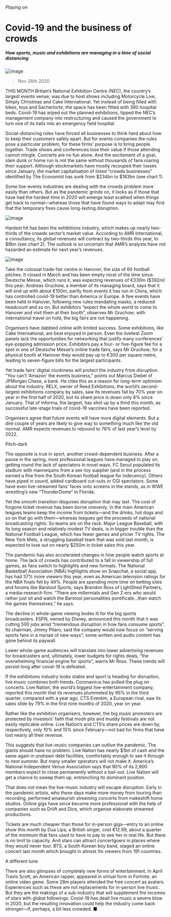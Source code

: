 ###### Playing on
# Covid-19 and the business of crowds 
##### How sports, music and exhibitions are managing in a time of social distancing 
![image](images/20201128_WBP001.jpg) 
> Nov 26th 2020 
THIS MONTH Britain’s National Exhibition Centre (NEC), the country’s largest events venue, was due to host shows including Motorcycle Live, Simply Christmas and Cake International. Yet instead of being filled with bikes, toys and Sachertorte, the space has been fitted with 380 hospital beds. Covid-19 has wiped out the planned exhibitions, tipped the NEC’s management company into restructuring and caused the government to turn one of its halls into an emergency field hospital.
Social-distancing rules have forced all businesses to think hard about how to keep their customers safely apart. But for events companies the rules pose a particular problem, for these firms’ purpose is to bring people together. Trade shows and conferences lose their value if those attending cannot mingle. Concerts are no fun alone. And the excitement of a goal, slam dunk or home run is not the same without thousands of fans roaring their support. Although stockmarkets have mostly recouped their losses since January, the market capitalisation of listed “crowds businesses” identified by The Economist has sunk from $234bn to $183bn (see chart 1).

Some live-events industries are dealing with the crowds problem more easily than others. But as the pandemic grinds on, it looks as if those that have had the hardest time in 2020 will emerge least scathed when things get back to normal—whereas those that have found ways to adapt may find that the temporary fixes cause long-lasting disruption.
![image](images/20201128_WBC013.png) 

Hardest hit has been the exhibitions industry, which makes up nearly two-thirds of the crowds sector’s market value. According to AMR International, a consultancy, its global revenues will contract by two-thirds this year, to $9bn (see chart 2). The outlook is so uncertain that AMR’s analysts have not hazarded an estimate for next year’s revenues.
![image](images/20201128_WBC014.png) 

Take the colossal trade-fair centre in Hanover, the size of 60 football pitches. It closed in March and has been empty most of the time since. Deutsche Messe, which runs it, was expecting revenues of €330m ($392m) this year; Andreas Gruchow, a member of its managing board, says that it will end up with about €100m, partly from events it has run in China, which has controlled covid-19 better than America or Europe. A few events have been held in Hanover, following new rules mandating masks, a reduced headcount and so on. But exhibitors “expect the whole world to come to Hanover and visit them at their booth”, observes Mr Gruchow; with international travel on hold, the big fairs are not happening.
Organisers have dabbled online with limited success. Some exhibitions, like Cake International, are best enjoyed in person. Even the liveliest Zoom panels lack the opportunities for networking that justify many conferences’ eye-popping admission price. Exhibitors pay a four- or five-figure fee for a spot in one of Deutsche Messe’s online trade fairs, says Mr Gruchow; for a physical booth at Hanover they would pay up to €300 per square metre, leading to seven-figure bills for the largest participants.
Yet trade fairs’ digital clunkiness will protect the industry from disruption. “You can’t ‘Amazon’ the events business,” points out Marcus Diebel of JPMorgan Chase, a bank. He cites this as a reason for long-term optimism about the industry. RELX, owner of Reed Exhibitions, the world’s second-largest exhibitions company by sales, saw its revenues fall by 70% year on year in the first half of 2020, but its share price is down only 8% since January. That of Informa, the largest, has shot up by a third this month, as successful late-stage trials of covid-19 vaccines have been reported.
Organisers agree that future events will have more digital elements. But a dire couple of years are likely to give way to something much like the old normal. AMR expects revenues to rebound to 78% of last year’s level by 2022.
Pitch-dark
The opposite is true in sport, another crowd-dependent business. After a pause in the spring, most professional leagues have managed to play on, getting round the lack of spectators in novel ways. FC Seoul populated its stadium with mannequins from a sex-toy supplier (and in the process earned a fine from the South Korean football league for indecency). Others have piped in sound, added cardboard cut-outs or CGI spectators. Some have even live-streamed fans’ faces onto screens in the stands, as in WWE wrestling’s new “ThunderDome” in Florida.
Yet the smooth transition disguises disruption that may last. The cost of forgone ticket revenue has been borne unevenly. In the main American leagues teams keep the income from tickets—and the drinks, hot dogs and so on that go with them—whereas leagues get the proceeds of national broadcasting rights. So teams are on the rack. Major League Baseball, with its long season and relatively modest TV deals, is in bigger trouble than the National Football League, which has fewer games and pricier TV rights. The New York Mets, a struggling baseball team that was sold last month, is expected to lose out on nearly $250m in ticket sales this year.
The pandemic has also accelerated changes in how people watch sports at home. The lack of crowds has contributed to a fall in viewership of full games, as fans switch to highlights and new formats. The National Basketball Association (NBA) highlights show on Snapchat, a social app, has had 37% more viewers this year, even as American television ratings for the NBA finals fell by 49%. People are spending more time on betting sites and forums like Barstool Sports, says Brandon Ross of LightShed Partners, a media-research firm. “There are millennials and Gen Z-ers who would rather just sit and watch the Barstool personalities pontificate...than watch the games themselves,” he says.
The decline in whole-game viewing bodes ill for the big sports broadcasters. ESPN, owned by Disney, announced this month that it was cutting 500 jobs amid “tremendous disruption in how fans consume sports”. Its chairman, Jimmy Pitaro, said the company would now focus on “serving sports fans in a myriad of new ways”; some written and audio content has gone behind its paywall.
Lower whole-game audiences will translate into lower advertising revenues for broadcasters and, ultimately, lower budgets for rights deals, “the overwhelming financial engine for sports”, warns Mr Ross. These trends will persist long after covid-19 is defeated.
If the exhibitions industry looks stable and sport is heading for disruption, live music combines both trends. Coronavirus has pulled the plug on concerts. Live Nation, the world’s biggest live-entertainment company, reported this month that its revenues plummeted by 95% in the third quarter, compared with a year ago. CTS Eventim, a European rival, saw its sales slide by 79% in the first nine months of 2020, year on year.
Rather like the exhibition organisers, however, the big music promoters are protected by investors’ faith that mosh pits and muddy festivals are not easily replicable online. Live Nation’s and CTS’s share prices are down by, respectively, only 10% and 15% since February—not bad for firms that have lost nearly all their revenue.
This suggests that live-music companies can outlive the pandemic. The giants should have no problem. Live Nation has nearly $1bn of cash and the same again in undrawn debt facilities, comfortably enough to see it through to next summer. But many smaller operators will not make it. America’s National Independent Venue Association says that 90% of its 2,900 members expect to close permanently without a bail-out. Live Nation will get a chance to sweep them up, entrenching its dominant position.
That does not mean the live-music industry will escape disruption. Early in the pandemic artists, who these days make more money from touring than recording, performed amateurish streaming concerts from makeshift home studios. Online gigs have since become more professional with the help of companies such as Driift and Dice, which organise elaborate streamed productions.
Tickets are much cheaper than those for in-person gigs—entry to an online show this month by Dua Lipa, a British singer, cost €12.99, about a quarter of the minimum that fans used to have to pay to see her in real life. But there is no limit to capacity. And stars can attract concertgoers in places where they would never tour. BTS, a South Korean boy band, staged an online concert last month which brought in almost 1m viewers from 191 countries.
A different tune
There are also glimpses of completely new forms of entertainment. In April Travis Scott, an American rapper, appeared in virtual form in Fortnite, an online video game. Some 28m players attended the free concert as avatars. Experiences such as these are not replacements for in-person live music. But they are the makings of a sub-industry that will supplement the incomes of stars with global followings. Covid-19 has dealt live music a severe blow in 2020, but the resulting innovation could help the industry come back stronger—if, perhaps, a bit less crowded. ■
